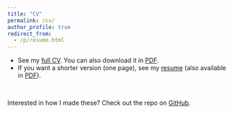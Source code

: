 ```yaml
---
title: "CV"
permalink: /cv/
author_profile: true
redirect_from:
  - /p/resume.html
---
```


* See my [full CV](https://www.antoinesoetewey.com/cv.html). You can also download it in [PDF](https://www.antoinesoetewey.com/cv_antoinesoetewey.pdf).
* If you want a shorter version (one page), see my [resume](https://www.antoinesoetewey.com/resume.html) (also available in [PDF](https://www.antoinesoetewey.com/resume_antoinesoetewey.pdf)).

<br>

Interested in how I made these? Check out the repo on [GitHub](https://github.com/AntoineSoetewey/cv).